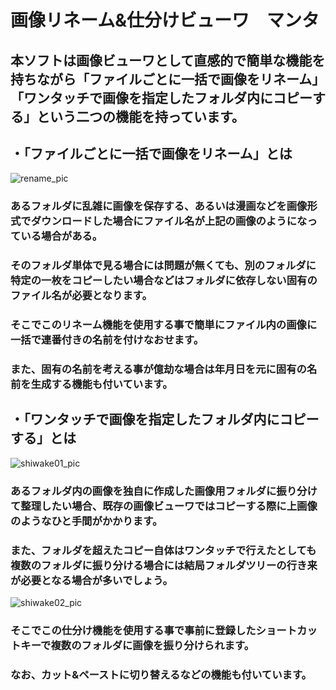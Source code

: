 # 画像リネーム&仕分けビューワ　マンタ

## 本ソフトは画像ビューワとして直感的で簡単な機能を持ちながら「ファイルごとに一括で画像をリネーム」「ワンタッチで画像を指定したフォルダ内にコピーする」という二つの機能を持っています。

## ・「ファイルごとに一括で画像をリネーム」とは
![rename_pic](https://user-images.githubusercontent.com/51513273/93420385-bf5f8c80-f8e9-11ea-908c-55833d1e98ef.png)
### あるフォルダに乱雑に画像を保存する、あるいは漫画などを画像形式でダウンロードした場合にファイル名が上記の画像のようになっている場合がある。
### そのフォルダ単体で見る場合には問題が無くても、別のフォルダに特定の一枚をコピーしたい場合などはフォルダに依存しない固有のファイル名が必要となります。
### そこでこのリネーム機能を使用する事で簡単にファイル内の画像に一括で連番付きの名前を付けなおせます。
### また、固有の名前を考える事が億劫な場合は年月日を元に固有の名前を生成する機能も付いています。

## ・「ワンタッチで画像を指定したフォルダ内にコピーする」とは
![shiwake01_pic](https://user-images.githubusercontent.com/51513273/93420380-be2e5f80-f8e9-11ea-983e-547611f32e96.png)
### あるフォルダ内の画像を独自に作成した画像用フォルダに振り分けて整理したい場合、既存の画像ビューワではコピーする際に上画像のようなひと手間がかかります。
### また、フォルダを超えたコピー自体はワンタッチで行えたとしても複数のフォルダに振り分ける場合には結局フォルダツリーの行き来が必要となる場合が多いでしょう。
![shiwake02_pic](https://user-images.githubusercontent.com/51513273/93420386-bf5f8c80-f8e9-11ea-871a-17bed065884e.png)
### そこでこの仕分け機能を使用する事で事前に登録したショートカットキーで複数のフォルダに画像を振り分けられます。
### なお、カット&ペーストに切り替えるなどの機能も付いています。
